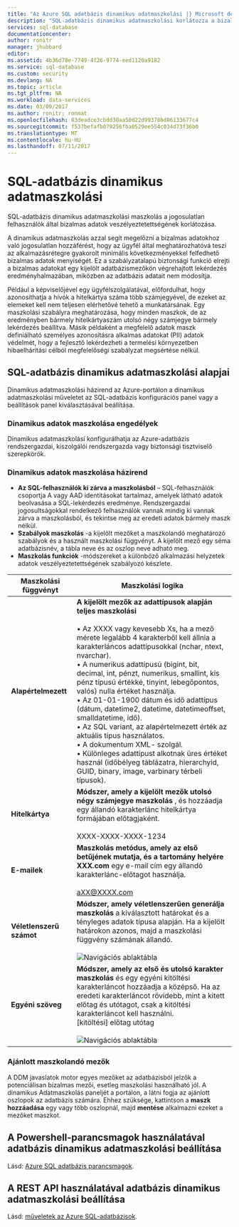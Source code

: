 ```yaml
---
title: "Az Azure SQL adatbázis dinamikus adatmaszkolási |} Microsoft docs"
description: "SQL-adatbázis dinamikus adatmaszkolási korlátozza a bizalmas adatok veszélyeztetettségének által maszkolás a jogosulatlan felhasználók számára"
services: sql-database
documentationcenter: 
author: ronitr
manager: jhubbard
editor: 
ms.assetid: 4b36d78e-7749-4f26-9774-eed1120a9182
ms.service: sql-database
ms.custom: security
ms.devlang: NA
ms.topic: article
ms.tgt_pltfrm: NA
ms.workload: data-services
ms.date: 03/09/2017
ms.author: ronitr; ronmat
ms.openlocfilehash: 83deadce3cbdd30aa50d22d99378bd86133677c4
ms.sourcegitcommit: f537befafb079256fba0529ee554c034d73f36b0
ms.translationtype: MT
ms.contentlocale: hu-HU
ms.lasthandoff: 07/11/2017
---
```

# <a name="sql-database-dynamic-data-masking"></a>SQL-adatbázis dinamikus adatmaszkolási

SQL-adatbázis dinamikus adatmaszkolási maszkolás a jogosulatlan felhasználók által bizalmas adatok veszélyeztetettségének korlátozása. 

A dinamikus adatmaszkolás azzal segít megelőzni a bizalmas adatokhoz való jogosulatlan hozzáférést, hogy az ügyfél által meghatározhatóvá teszi az alkalmazásrétegre gyakorolt minimális következményekkel felfedhető bizalmas adatok menyiségét. Ez a szabályzatalapú biztonsági funkció elrejti a bizalmas adatokat egy kijelölt adatbázismezőkön végrehajtott lekérdezés eredményhalmazában, miközben az adatbázis adatait nem módosítja.

Például a képviselőjével egy ügyfélszolgálatával, előfordulhat, hogy azonosíthatja a hívók a hitelkártya száma több számjegyével, de ezeket az elemeket kell nem teljesen elérhetővé tehető a munkatársának. Egy maszkolási szabályra meghatározása, hogy minden maszkok, de az eredményben bármely hitelkártyaszám utolsó négy számjegye bármely lekérdezés beállítva. Másik példaként a megfelelő adatok maszk definiálható személyes azonosításra alkalmas adatokat (PII) adatok védelmét, hogy a fejlesztő lekérdezheti a termelési környezetben hibaelhárítási célból megfelelőségi szabályzat megsértése nélkül.

## <a name="sql-database-dynamic-data-masking-basics"></a>SQL-adatbázis dinamikus adatmaszkolási alapjai
Dinamikus adatmaszkolási házirend az Azure-portálon a dinamikus adatmaszkolási műveletet az SQL-adatbázis konfigurációs panel vagy a beállítások panel kiválasztásával beállítása.

### <a name="dynamic-data-masking-permissions"></a>Dinamikus adatok maszkolása engedélyek
Dinamikus adatmaszkolási konfigurálhatja az Azure-adatbázis rendszergazdai, kiszolgálói rendszergazda vagy biztonsági tisztviselő szerepkörök.

### <a name="dynamic-data-masking-policy"></a>Dinamikus adatok maszkolása házirend
* **Az SQL-felhasználók ki zárva a maszkolásból** – SQL-felhasználók csoportja A vagy AAD identitásokat tartalmaz, amelyek látható adatok beolvasása a SQL-lekérdezés eredménye. Rendszergazdai jogosultságokkal rendelkező felhasználók vannak mindig ki vannak zárva a maszkolásból, és tekintse meg az eredeti adatok bármely maszk nélkül.
* **Szabályok maszkolás** -a kijelölt mezőket a maszkolandó meghatározó szabályok és a használt maszkolási függvényt. A kijelölt mező egy séma adatbázisnév, a tábla neve és az oszlop neve adható meg.
* **Maszkolás funkciók** -módszereket a különböző alkalmazási helyzetek adatok veszélyeztetettségének szabályozó készlete.

| Maszkolási függvényt | Maszkolási logika |
| --- | --- |
| **Alapértelmezett** |**A kijelölt mezők az adattípusok alapján teljes maszkolási**<br/><br/>• Az XXXX vagy kevesebb Xs, ha a mező mérete legalább 4 karakterből kell állnia a karakterláncos adattípusokkal (nchar, ntext, nvarchar).<br/>• A numerikus adattípusú (bigint, bit, decimal, int, pénzt, numerikus, smallint, kis pénz típusú értékké, tinyint, lebegőpontos, valós) nulla értéket használja.<br/>• Az 01-01-1900 dátum és idő adattípus (dátum, datetime2, datetime, datetimeoffset, smalldatetime, idő).<br/>• Az SQL variant, az alapértelmezett érték az aktuális típus használatos.<br/>• A dokumentum XML- <masked/> szolgál.<br/>• Különleges adattípust alkotnak üres értéket használ (időbélyeg táblázatra, hierarchyid, GUID, binary, image, varbinary térbeli típusok). |
| **Hitelkártya** |**Módszer, amely a kijelölt mezők utolsó négy számjegye maszkolás** , és hozzáadja egy állandó karakterlánc hitelkártya formájában előtagjaként.<br/><br/>XXXX-XXXX-XXXX-1234 |
| **E-mailek** |**Maszkolás metódus, amely az első betűjének mutatja, és a tartomány helyére XXX.com** egy e-mail cím egy állandó karakterlánc-előtagot használja.<br/><br/>aXX@XXXX.com |
| **Véletlenszerű számot** |**Módszer, amely véletlenszerűen generálja maszkolás** a kiválasztott határokat és a tényleges adatok típusa alapján. Ha a kijelölt határokon azonos, majd a maszkolási függvény számának állandó.<br/><br/>![Navigációs ablaktábla](./media/sql-database-dynamic-data-masking-get-started/1_DDM_Random_number.png) |
| **Egyéni szöveg** |**Módszer, amely az első és utolsó karakter maszkolás** és egy egyéni kitöltési karakterláncot hozzáadja a középső. Ha az eredeti karakterláncot rövidebb, mint a kitett előtag és utótagot, csak a kitöltési karakterláncot kell használni. <br/>[kitöltési] előtag utótag<br/><br/>![Navigációs ablaktábla](./media/sql-database-dynamic-data-masking-get-started/2_DDM_Custom_text.png) |

<a name="Anchor1"></a>

### <a name="recommended-fields-to-mask"></a>Ajánlott maszkolandó mezők
A DDM javaslatok motor egyes mezőket az adatbázisból jelzők a potenciálisan bizalmas mezői, esetleg maszkolási használható jól. A dinamikus Adatmaszkolás paneljét a portálon, a látni fogja az ajánlott oszlopok az adatbázis számára. Ehhez szüksége, kattintson a **maszk hozzáadása** egy vagy több oszlopnál, majd **mentése** alkalmazni ezeket a mezőket maszkot.

## <a name="set-up-dynamic-data-masking-for-your-database-using-powershell-cmdlets"></a>A Powershell-parancsmagok használatával adatbázis dinamikus adatmaszkolási beállítása
Lásd: [Azure SQL adatbázis parancsmagok](https://msdn.microsoft.com/library/azure/mt574084.aspx).

## <a name="set-up-dynamic-data-masking-for-your-database-using-rest-api"></a>A REST API használatával adatbázis dinamikus adatmaszkolási beállítása
Lásd: [műveletek az Azure SQL-adatbázisok](https://msdn.microsoft.com/library/dn505719.aspx).

